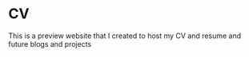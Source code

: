 # CV
This is a preview website that I created to host my CV and resume and future blogs and projects
